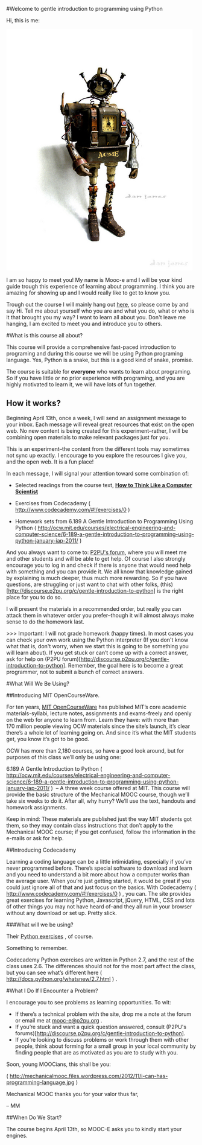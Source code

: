 #Welcome to gentle introduction to programming using Python

Hi, this is me: 

![Image of robot called Mooc-E](../img/mooc-e.jpg)

I am so happy to meet you! My name is Mooc-e amd I will be your kind guide trough this experience of learning about programming. I think you are amazing for showing up and I would really like to get to know you. 

Trough out the course I will mainly hang out [here](http://discourse.p2pu.org/c/gentle-introduction-to-python), so please come by and say Hi. Tell me about yourself who you are and what you do, what or who is it that brought you my way? I want to learn all about you. Don't leave me hanging, I am excited to meet you and introduce you to others.

#What is this course all about?

This course will provide a comprehensive fast-paced introduction to programing and during this course we will be using Python programing language. Yes, Python is a snake, but this is a good kind of snake, promise.

The course is suitable for __everyone__ who wants to learn about programing. So if you have little or no prior experience with programing, and you are highly motivated to learn it, we will have lots of fun together.

## How it works?

Beginning April 13th, once a week, I will send an assignment message to your inbox. Each message will reveal great resources that exist on the open web. No new content is being created for this experiment–rather, I will be combining open materials to make relevant packages just for you.

This is an experiment–the content from the different tools may sometimes not sync up exactly. I encourage to you explore the resources I give you, and the open web. It is a fun place!

In each message, I will signal your attention toward some combination of:

* Selected readings from the course text, [__How to Think Like a Computer Scientist__]( http://www.greenteapress.com/thinkpython/thinkCSpy/html/ ) 
	
* Exercises from Codecademy ( http://www.codecademy.com/#!/exercises/0 ) 

* Homework sets from 6.189 A Gentle Introduction to Programming Using Python ( http://ocw.mit.edu/courses/electrical-engineering-and-computer-science/6-189-a-gentle-introduction-to-programming-using-python-january-iap-2011/ ) 

And you always want to come to:
[P2PU's forum](http://discourse.p2pu.org/c/gentle-introduction-to-python), where you will meet me and  other students and will be able to get help. Of course I also strongly encourage you to log in and check if there is anyone that would need help with something and you can provide it. We all know that knowledge gained by explaining is much deeper, thus much more rewarding. 
So if you have questions, are struggling or just want to chat with other folks, (this)[http://discourse.p2pu.org/c/gentle-introduction-to-python] is the right place for you to do so.

I will present the materials in a recommended order, but really you can attack them in whatever order you prefer–though it will almost always make sense to do the homework last.

&gt;&gt;&gt; Important: I will not grade homework (happy times). In most cases you can check your own work using the Python interpreter (If you don't know what that is, don't worry, when we start this is going to be something you will learn about). If you get stuck or can’t come up with a correct answer, ask for help on (P2PU forum)[http://discourse.p2pu.org/c/gentle-introduction-to-python]. Remember, the goal here is to become a great programmer, not to submit a bunch of correct answers.



#What Will We Be Using?

##Introducing MIT OpenCourseWare.

For ten years, [MIT OpenCourseWare]( http://ocw.mit.edu/index.htm ) has published MIT’s core academic materials-syllabi, lecture notes, assignments and exams-freely and openly on the web for anyone to learn from. Learn they have: with more than 170 million people viewing OCW materials since the site’s launch, it’s clear there’s a whole lot of learning going on. And since it’s what the MIT students get, you know it’s got to be good.

OCW has more than 2,180 courses, so have a good look around, but for purposes of this class we’ll only be using one:

6.189 A Gentle Introduction to Python ( http://ocw.mit.edu/courses/electrical-engineering-and-computer-science/6-189-a-gentle-introduction-to-programming-using-python-january-iap-2011/ )  – A three week course offered at MIT. This course will provide the basic structure of the Mechanical MOOC course, though we’ll take six weeks to do it. After all, why hurry? We’ll use the text, handouts and homework assignments.

Keep in mind: These materials are published just the way MIT students got them, so they may contain class instructions that don’t apply to the Mechanical MOOC course; if you get confused, follow the information in the e-mails or ask for help.

##Introducing Codecademy

Learning a coding language can be a little intimidating, especially if you’ve never programmed before. There’s special software to download and learn and you need to understand a bit more about how a computer works than the average user. When you’re just getting started, it would be great if you could just ignore all of that and just focus on the basics. With Codecademy ( http://www.codecademy.com/#!/exercises/0 ) , you can. The site provides great exercises for learning Python, Javascript, jQuery, HTML, CSS and lots of other things you may not have heard of–and they all run in your browser without any download or set up. Pretty slick.

###What will we be using?

Their [Python exercises](http://www.codecademy.com/tracks/python) , of course.

Something to remember.

Codecademy Python exercises are written in Python 2.7, and the rest of the class uses 2.6. The differences should not for the most part affect the class, but you can see what’s different here ( http://docs.python.org/whatsnew/2.7.html ) .


#What I Do If I Encounter a Problem?

I encourage you to see problems as learning opportunities. To wit:

* If there’s a technical problem with the site, drop me a note at the forum or email me at [mooc-e@p2pu.org]( mailto:mooc-e@p2pu.org ) .
* If you’re stuck and want a quick question answered, consult (P2PU's forums)[http://discourse.p2pu.org/c/gentle-introduction-to-python].
* If you’re looking to discuss problems or work through them with other people, think about forming for a small group in your local community by finding people that are as motivated as you are to study with you. 


Soon, young MOOCians, this shall be you:

 ( http://mechanicalmooc.files.wordpress.com/2012/11/i-can-has-programming-language.jpg ) 

Mechanical MOOC thanks you for your valor thus far,

– MM





##When Do We Start?

The course begins April 13th, so MOOC-E asks you to kindly start your engines.


